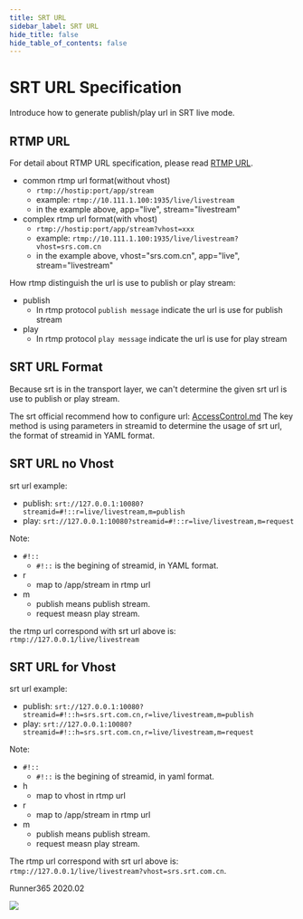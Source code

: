 ```yaml
---
title: SRT URL
sidebar_label: SRT URL
hide_title: false
hide_table_of_contents: false
---
```


# SRT URL Specification

Introduce how to generate publish/play url in SRT live mode.

## RTMP URL

For detail about RTMP URL specification, please read [RTMP URL](./rtmp-url-vhost.md).

* common rtmp url format(without vhost)
    - `rtmp://hostip:port/app/stream` 
    - example: `rtmp://10.111.1.100:1935/live/livestream` 
    - in the example above, app="live", stream="livestream" 
* complex rtmp url format(with vhost)
    - `rtmp://hostip:port/app/stream?vhost=xxx` 
    - example: `rtmp://10.111.1.100:1935/live/livestream?vhost=srs.com.cn` 
    - in the example above, vhost="srs.com.cn", app="live", stream="livestream"

How rtmp distinguish the url is use to publish or play stream:

* publish 
    - In rtmp protocol `publish message` indicate the url is use for publish stream
* play 
    - In rtmp protocol `play message` indicate the url is use for play stream

## SRT URL Format

Because srt is in the transport layer, we can't determine the given srt url is use to publish or play stream.

The srt official recommend how to configure url: [AccessControl.md](https://github.com/Haivision/srt/blob/master/docs/features/access-control.md)
The key method is using parameters in streamid to determine the usage of srt url, the format of streamid in YAML format.

## SRT URL no Vhost

srt url example:
* publish: `srt://127.0.0.1:10080?streamid=#!::r=live/livestream,m=publish` 
* play: `srt://127.0.0.1:10080?streamid=#!::r=live/livestream,m=request` 

Note:
* `#!::` 
    - `#!::` is the begining of streamid, in YAML format.
* r 
    - map to /app/stream in rtmp url
* m 
    - publish means publish stream.
    - request measn play stream.

the rtmp url correspond with srt url above is: `rtmp://127.0.0.1/live/livestream`

## SRT URL for Vhost

srt url example:
* publish: `srt://127.0.0.1:10080?streamid=#!::h=srs.srt.com.cn,r=live/livestream,m=publish` 
* play: `srt://127.0.0.1:10080?streamid=#!::h=srs.srt.com.cn,r=live/livestream,m=request` 

Note:
* `#!::` 
    - `#!::` is the begining of streamid, in yaml format.
* h 
    - map to vhost in rtmp url
* r 
    - map to /app/stream in rtmp url
* m 
    - publish means publish stream.
    - request measn play stream.

The rtmp url correspond with srt url above is: `rtmp://127.0.0.1/live/livestream?vhost=srs.srt.com.cn`.

Runner365 2020.02

![](https://ossrs.net/gif/v1/sls.gif?site=ossrs.io&path=/lts/doc/en/v5/srt-url)


